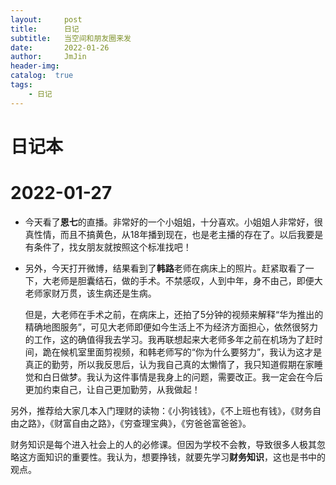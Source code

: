 ```yaml
---
layout:     post
title:      日记
subtitle:   当空间和朋友圈来发
date:       2022-01-26
author:     JmJin
header-img: 
catalog:  true
tags:
    - 日记
---
```




# 日记本

# 2022-01-27

* 今天看了**恩七**的直播。非常好的一个小姐姐，十分喜欢。小姐姐人非常好，很真性情，而且不搞黄色，从18年播到现在，也是老主播的存在了。以后我要是有条件了，找女朋友就按照这个标准找吧！

* 另外，今天打开微博，结果看到了**韩路**老师在病床上的照片。赶紧取看了一下，大老师是胆囊结石，做的手术。不禁感叹，人到中年，身不由己，即便大老师家财万贯，该生病还是生病。

  但是，大老师在手术之前，在病床上，还拍了5分钟的视频来解释“华为推出的精确地图服务”，可见大老师即便如今生活上不为经济方面担心，依然很努力的工作，这的确值得我去学习。我再联想起来大老师多年之前在机场为了赶时间，跪在候机室里面剪视频，和韩老师写的“你为什么要努力”，我认为这才是真正的勤劳，所以我反思后，认为我自己真的太懒惰了，我只知道假期在家睡觉和白日做梦。我认为这件事情是我身上的问题，需要改正。我一定会在今后更加约束自己，让自己更加勤劳，从我做起！



另外，推荐给大家几本入门理财的读物：《小狗钱钱》，《不上班也有钱》，《财务自由之路》，《财富自由之路》，《穷查理宝典》，《穷爸爸富爸爸》。

财务知识是每个进入社会上的人的必修课。但因为学校不会教，导致很多人极其忽略这方面知识的重要性。我认为，想要挣钱，就要先学习**财务知识**，这也是书中的观点。


